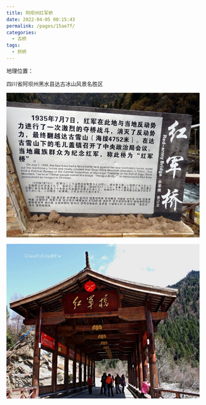 ```yaml
---
title: 阿坝州红军桥
date: 2022-04-05 00:15:43
permalink: /pages/15ae7f/
categories:
  - 古桥
tags:
  - 拱桥 
---
```

地理位置：

四川省阿坝州黑水县达古冰山风景名胜区

![阿坝州红军桥](/img/photo/10.jpg)

![阿坝州红军桥](/img/photo/11.jpg)
